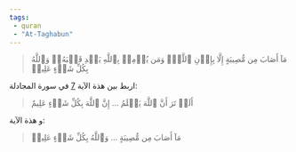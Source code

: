 ```yaml
---
tags: 
 - quran 
 - "At-Taghabun"
---
```


> مَآ أَصَابَ مِن مُّصِيبَةٍ إِلَّا بِإِذۡنِ ٱللَّهِۗ وَمَن يُؤۡمِنۢ بِٱللَّهِ يَهۡدِ قَلۡبَهُۥۚ وَٱللَّهُ بِكُلِّ شَيۡءٍ عَلِيمٞ


اربط بين هذة الآية [7](../058%20-%20Al-mujadila/7.md) في سورة المجادلة:

> أَلَمۡ تَرَ أَنَّ ٱللَّهَ يَعۡلَمُ ... إِنَّ ٱللَّهَ بِكُلِّ شَيۡءٍ عَلِيمٌ

و هذة الآية:

> مَآ أَصَابَ مِن مُّصِيبَةٍ ... وَٱللَّهُ بِكُلِّ شَيۡءٍ عَلِيمٞ 